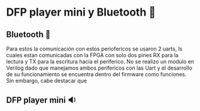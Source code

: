 
# DFP player mini y Bluetooth  :arrows_counterclockwise:
## Bluetooth :calling:
Para estos la comunicación con estos periofericos se usaron 2 uarts, ls cuales estan comunicadas con la FPGA con solo dos pines RX para la lectura y TX para la escritura hacia el periferico. No se realizo un modulo en Verilog dado que manejamos ambos perifericos con las Uart y el desarrollo de su funcionamiento se encuentra dentro del firmware como funciones. Sin embargo, cabe destacar que 

## DFP player mini :sound:
